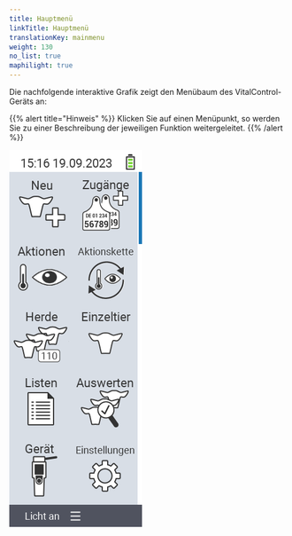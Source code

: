 ```yaml
---
title: Hauptmenü
linkTitle: Hauptmenü
translationKey: mainmenu
weight: 130
no_list: true
maphilight: true
---
```

Die nachfolgende interaktive Grafik zeigt den Menübaum des VitalControl-Geräts an:

{{% alert title="Hinweis" %}}
Klicken Sie auf einen Menüpunkt, so werden Sie zu einer Beschreibung der jeweiligen Funktion weitergeleitet.
{{% /alert %}}

<img src="bilder/hauptmenue.png/" alt="VitalControl Hauptmenü" title="Hauptmenü" usemap="#workmap" class="maphilight">

<map name="workmap">
  <area shape="rect" coords="3,40,116,160" alt="Neu" title="Neue Tiere anlegen&#10;Mausklick: zur Dokumentation" href="/docs/neu/">
  <area shape="rect" coords="0,160,116,280" alt="Aktionen" title="Aktionen am Tier&#10;Mausklick: zur Dokumentation" href="/docs/aktionen/">
  <area shape="rect" coords="0,280,116,400" alt="Herde" title="Herdenmenü&#10;Mausklick: zur Dokumentation" href="/docs/herde/">
  <area shape="rect" coords="0,400,116,520" alt="Listen" title="Tierlisten&#10;Mausklick: zur Dokumentation" href="/docs/listen/">
  <area shape="rect" coords="0,520,116,640" alt="Gerät" title="Gerät&#10;Mausklick: zur Dokumentation" href="/docs/geraet/">

  <area shape="rect" coords="116,40,232,160" alt="Zugänge" title="Zugänge von Tieren&#10;Mausklick: zur Dokumentation" href="/docs/zugaenge/">
  <area shape="rect" coords="116,160,232,280" alt="Aktionskette" title="Aktionskette&#10;Mausklick: zur Dokumentation" href="/docs/aktionskette/">
  <area shape="rect" coords="116,280,232,400" alt="Einzeltier" title="Einzeltier&#10;Mausklick: zur Dokumentation" href="/docs/einzeltier/">
  <area shape="rect" coords="116,400,232,520" alt="Auswerten" title="Auswerten&#10;Mausklick: zur Dokumentation" href="/docs/auswertung/">
  <area shape="rect" coords="116,520,232,640" alt="Einstellungen" title="Einstellungen&#10;Mausklick: zur Dokumentation" href="/docs/einstellungen/">
</map>

